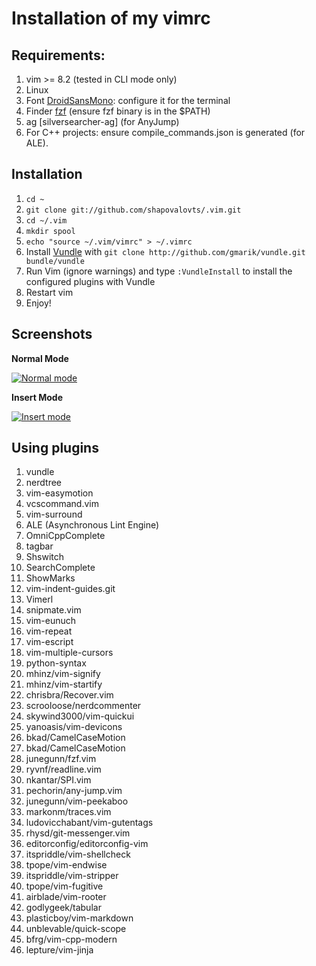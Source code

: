 # Installation of my vimrc

## Requirements:

1. vim >= 8.2 (tested in CLI mode only)
2. Linux
3. Font [DroidSansMono](https://github.com/ryanoasis/nerd-fonts/tree/master/patched-fonts/DroidSansMono): configure it for the terminal
4. Finder [fzf](https://github.com/junegunn/fzf) (ensure fzf binary is in the $PATH)
5. ag [silversearcher-ag] (for AnyJump)
6. For C++ projects: ensure compile_commands.json is generated (for ALE).

## Installation

1. `cd ~`
2. `git clone git://github.com/shapovalovts/.vim.git`
3. `cd ~/.vim`
4. `mkdir spool`
5. `echo "source ~/.vim/vimrc" > ~/.vimrc`
6. Install [Vundle](https://github.com/gmarik/vundle) with `git clone http://github.com/gmarik/vundle.git bundle/vundle`
7. Run Vim (ignore warnings) and type `:VundleInstall` to install the configured plugins with Vundle
8. Restart vim
9. Enjoy!

## Screenshots

**Normal Mode**

[![Normal mode](https://github.com/shapovalovts/.vim/raw/master/screenshots/vim1.png)](https://github.com/shapovalovts/.vim/raw/master/screenshots/vim1.png)

**Insert Mode**

[![Insert mode](https://github.com/shapovalovts/.vim/raw/master/screenshots/vim2.png)](https://github.com/shapovalovts/.vim/raw/master/screenshots/vim2.png)

## Using plugins

1.  vundle
2.  nerdtree
3.  vim-easymotion
4.  vcscommand.vim
5.  vim-surround
6.  ALE (Asynchronous Lint Engine)
7.  OmniCppComplete
8.  tagbar
9.  Shswitch
10. SearchComplete
11. ShowMarks
12. vim-indent-guides.git
13. Vimerl
14. snipmate.vim
15. vim-eunuch
16. vim-repeat
17. vim-escript
18. vim-multiple-cursors
19. python-syntax
20. mhinz/vim-signify
21. mhinz/vim-startify
22. chrisbra/Recover.vim
23. scrooloose/nerdcommenter
24. skywind3000/vim-quickui
25. yanoasis/vim-devicons
26. bkad/CamelCaseMotion
27. bkad/CamelCaseMotion
28. junegunn/fzf.vim
29. ryvnf/readline.vim
30. nkantar/SPI.vim
31. pechorin/any-jump.vim
32. junegunn/vim-peekaboo
33. markonm/traces.vim
34. ludovicchabant/vim-gutentags
35. rhysd/git-messenger.vim
36. editorconfig/editorconfig-vim
37. itspriddle/vim-shellcheck
38. tpope/vim-endwise
39. itspriddle/vim-stripper
40. tpope/vim-fugitive
41. airblade/vim-rooter
42. godlygeek/tabular
43. plasticboy/vim-markdown
44. unblevable/quick-scope
45. bfrg/vim-cpp-modern
46. lepture/vim-jinja
